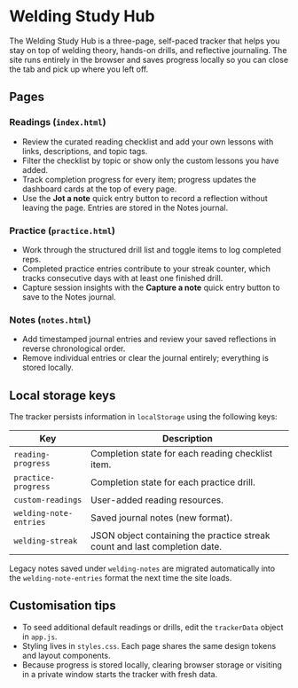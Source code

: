 # Welding Study Hub

The Welding Study Hub is a three-page, self-paced tracker that helps you stay on top of
welding theory, hands-on drills, and reflective journaling. The site runs entirely in the
browser and saves progress locally so you can close the tab and pick up where you left
off.

## Pages

### Readings (`index.html`)

- Review the curated reading checklist and add your own lessons with links, descriptions,
  and topic tags.
- Filter the checklist by topic or show only the custom lessons you have added.
- Track completion progress for every item; progress updates the dashboard cards at the
  top of every page.
- Use the **Jot a note** quick entry button to record a reflection without leaving the
  page. Entries are stored in the Notes journal.

### Practice (`practice.html`)

- Work through the structured drill list and toggle items to log completed reps.
- Completed practice entries contribute to your streak counter, which tracks consecutive
  days with at least one finished drill.
- Capture session insights with the **Capture a note** quick entry button to save to the
  Notes journal.

### Notes (`notes.html`)

- Add timestamped journal entries and review your saved reflections in reverse
  chronological order.
- Remove individual entries or clear the journal entirely; everything is stored locally.

## Local storage keys

The tracker persists information in `localStorage` using the following keys:

| Key                    | Description                                                                |
| ---------------------- | -------------------------------------------------------------------------- |
| `reading-progress`     | Completion state for each reading checklist item.                          |
| `practice-progress`    | Completion state for each practice drill.                                  |
| `custom-readings`      | User-added reading resources.                                              |
| `welding-note-entries` | Saved journal notes (new format).                                          |
| `welding-streak`       | JSON object containing the practice streak count and last completion date. |

Legacy notes saved under `welding-notes` are migrated automatically into the
`welding-note-entries` format the next time the site loads.

## Customisation tips

- To seed additional default readings or drills, edit the `trackerData` object in
  `app.js`.
- Styling lives in `styles.css`. Each page shares the same design tokens and layout
  components.
- Because progress is stored locally, clearing browser storage or visiting in a private
  window starts the tracker with fresh data.
